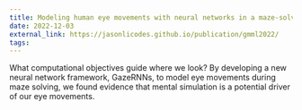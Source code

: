 ```yaml
---
title: Modeling human eye movements with neural networks in a maze-solving task
date: 2022-12-03
external_link: https://jasonlicodes.github.io/publication/gmml2022/
tags:
---
```


What computational objectives guide where we look? By developing a new neural network framework, GazeRNNs, to model eye movements during maze solving, we found evidence that mental simulation is a potential driver of our eye movements.

<!--more-->
